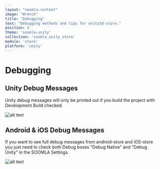 ```yaml
---
layout: "soomla-content"
image: "Wrench"
title: "Debugging"
text: "Debugging methods and tips for unity3d-store."
position: 6
theme: 'soomla-unity'
collection: 'soomla_unity_store'
module: 'store'
platform: 'unity'
---
```


# Debugging

## Unity Debug Messages

Unity debug messages will only be printed out if you build the project with Development Build checked.

![alt text](/img/tutorial_img/unity_debugging/devBuild.png "Developer build")

## Android & iOS Debug Messages

If you want to see full debug messages from android-store and iOS-store you just need to check both Debug boxes "Debug Native" and "Debug Unity" in the SOOMLA Settings.

![alt text](/img/tutorial_img/unity_debugging/debugMsgs.png "Debug messages")

